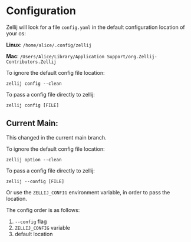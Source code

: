 # Configuration

Zellij will look for a file `config.yaml` in the default configuration location of your os:

**Linux**: `/home/alice/.config/zellij`

**Mac**: `/Users/Alice/Library/Application Support/org.Zellij-Contributors.Zellij`

To ignore the default config file location:

```
zellij config --clean
```

To pass a config file directly to zellij:

```
zellij config [FILE]
```


## Current Main:

This changed in the current main branch.

To ignore the default config file location:

```
zellij option --clean
```

To pass a config file directly to zellij:

```
zellij --config [FILE]
```

Or use the `ZELLIJ_CONFIG` environment variable,
in order to pass the location.

The config order is as follows:

1. `--config` flag
2. `ZELLIJ_CONFIG` variable
3. default location
